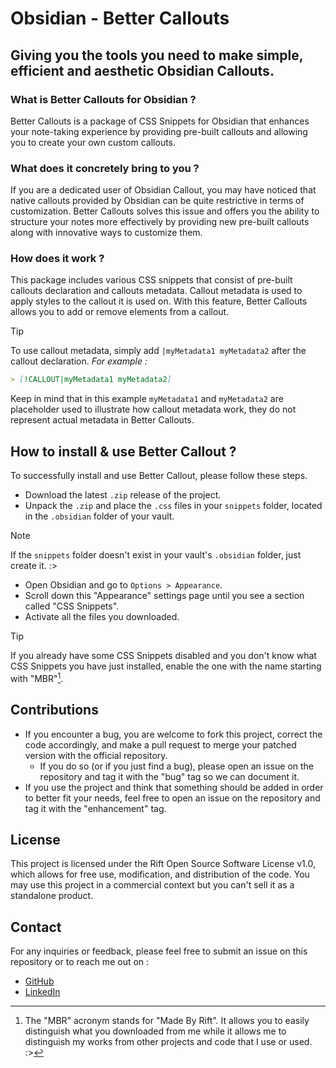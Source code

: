 # Obsidian - Better Callouts
## Giving you the tools you need to make simple, efficient and aesthetic Obsidian Callouts.
### What is Better Callouts for Obsidian ?
Better Callouts is a package of CSS Snippets for Obsidian that enhances your note-taking experience by providing pre-built callouts and allowing you to create your own custom callouts.
### What does it concretely bring to you ?
If you are a dedicated user of Obsidian Callout, you may have noticed that native callouts provided by Obsidian can be quite restrictive in terms of customization.
Better Callouts solves this issue and offers you the ability to structure your notes more effectively by providing new pre-built callouts along with innovative ways to customize them.
### How does it work ?
This package includes various CSS snippets that consist of pre-built callouts declaration and callouts metadata.
Callout metadata is used to apply styles to the callout it is used on. With this feature, Better Callouts allows you to add or remove elements from a callout.

> [!TIP]
> To use callout metadata, simply add `|myMetadata1 myMetadata2` after the callout declaration. 
> *For example :*
> ```md
> > [!CALLOUT|myMetadata1 myMetadata2]
> ```
> Keep in mind that in this example `myMetadata1` and `myMetadata2` are placeholder used to illustrate how callout metadata work, they do not represent actual metadata in Better Callouts.

## How to install & use Better Callout ?
To successfully install and use Better Callout, please follow these steps.
- Download the latest `.zip` release of the project.
- Unpack the `.zip` and place the `.css` files in your `snippets` folder, located in the `.obsidian` folder of your vault.

> [!NOTE]
> If the `snippets` folder doesn't exist in your vault's `.obsidian` folder, just create it. :>

- Open Obsidian and go to `Options > Appearance`.
- Scroll down this "Appearance" settings page until you see a section called "CSS Snippets".
- Activate all the files you downloaded.

> [!TIP]
> If you already have some CSS Snippets disabled and you don't know what CSS Snippets you have just installed, enable the one with the name starting with "MBR"[^1].

## Contributions
- If you encounter a bug, you are welcome to fork this project, correct the code accordingly, and make a pull request to merge your patched version with the official repository.
    - If you do so (or if you just find a bug), please open an issue on the repository and tag it with the "bug" tag so we can document it.
- If you use the project and think that something should be added in order to better fit your needs, feel free to open an issue on the repository and tag it with the "enhancement" tag.

## License
This project is licensed under the Rift Open Source Software License v1.0, which allows for free use, modification, and distribution of the code.
You may use this project in a commercial context but you can't sell it as a standalone product.

## Contact
For any inquiries or feedback, please feel free to submit an issue on this repository or to reach me out on :
- [GitHub](https://github.com/NoahBoos)
- [LinkedIn](https://www.linkedin.com/in/noahboos/)

[^1]: The "MBR" acronym stands for "Made By Rift". It allows you to easily distinguish what you downloaded from me while it allows me to distinguish my works from other projects and code that I use or used. :>